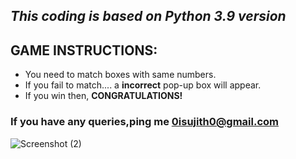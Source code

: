 ## *This coding is based on Python 3.9 version*
## GAME INSTRUCTIONS:
- You need to match boxes with same numbers.
- If you fail to match.... a **incorrect** pop-up box will appear.
- If you win then, **CONGRATULATIONS!**
### If you have any queries,ping me <0isujith0@gmail.com>
![Screenshot (2)](https://user-images.githubusercontent.com/75260608/101240699-fbe79b00-3716-11eb-8dc4-90c938a08cde.png)

